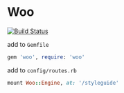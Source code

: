 # Woo
[![Build Status](https://travis-ci.org/adorableio/woo.svg?branch=master)](https://travis-ci.org/adorableio/woo)

add to `Gemfile`

```ruby
gem 'woo', require: 'woo'
```

add to `config/routes.rb`

```ruby
mount Woo::Engine, at: '/styleguide'
```
